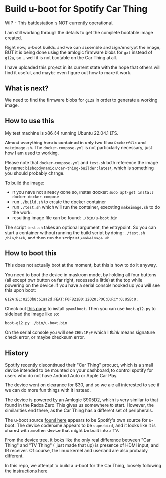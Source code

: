 # Build u-boot for Spotify Car Thing

WIP - This battlestation is NOT currently operational.

I am still working through the details to get the complete bootable image created.

Right now, u-boot builds, and we can assemble and sign/encrypt the image, BUT it is being done using the amlogic firmware blobs for `gxl` instead of `g12a`, so... well it is not bootable on the Car Thing at all.

I have uploaded this project in its current state with the hope that others will find it useful, and maybe even figure out how to make it work.

## What is next? 
We need to find the firmware blobs for `g12a` in order to generate a working image.

## How to use this

My test machine is x86_64 running Ubuntu 22.04.1 LTS. 

Almost everything here is contained in only two files: `Dockerfile` and `makeimage.sh`. 
The `docker-compose.yml` is not particularly necessary, just how I am used to working.

Please note that `docker-compose.yml` and `test.sh` both reference the image by name: `bishopdynamics/car-thing-builder:latest`, which is something you should probably change.

To build the image:
* if you have not already done so, install docker: `sudo apt-get install docker docker-compose`
* run `./build.sh` to create the docker container
* run `./test.sh` which will run the container, executing `makeimage.sh` to do the work.
* resulting image file can be found: `./bin/u-boot.bin`

The script `test.sh` takes an optional argument, the entrypoint. So you can start a container without running the build script by doing: `./test.sh /bin/bash`, and then run the script at `/makeimage.sh`

## How to boot this

This does not actually boot at the moment, but this is how to do it anyway.

You need to boot the device in maskrom mode, by holding all four buttons (all except pwr button on far right, recessed a little) at the top while powering on the device. If you have a serial console hooked up you will see this upon boot:

`G12A:BL:0253b8:61aa2d;FEAT:F0F821B0:12020;POC:D;RCY:0;USB:0;`


Check out [this page](https://wiki.radxa.com/Zero/dev/maskrom#Install_required_tools)
to install `pyamlboot`. Then you can use `boot-g12.py` to sideload the image like so:

`boot-g12.py ./bin/u-boot.bin`

On the serial console you will see `CHK:1F;#` which I *think* means signature check error, or maybe checksum error.

## History
Spotify recently discontinued their "Car Thing" product, which is a small device intended to be mounted on
your dashboard, to control spotify for users who do not have Android Auto or Apple Car Play. 

The device went on clearance for $30, and so we are all interested to see if we can do more fun things with it instead.

The device is powered by an Amlogic S905D2, which is very similar to that found in the Radxa Zero. 
This gives us somewhere to start.
However, the similarities end there, as the Car Thing has a different set of peripherals.

The u-boot source [found here](https://github.com/spsgsb/uboot) appears to be Spotify's own source for u-boot. 
The device codename appears to be `superbird`, and it looks like it is shared with another device that might be built into a TV.

From the device tree, it looks like the only real difference between "Car Thing" and "TV Thing" (I just made that up) is presence of HDMI input, and IR receiver.
Of course, the linux kernel and userland are also probably different.

In this repo, we attempt to build a u-boot for the Car Thing, loosely following the [instructions here](http://wiki.loverpi.com/faq:sbc:libre-aml-s805x-howto-compile-u-boot) 


